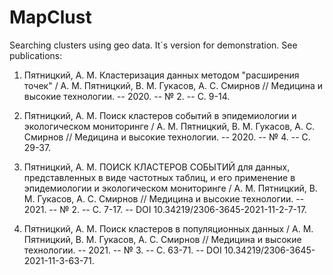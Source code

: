 # MapClust

Searching clusters using geo data. It\`s version for demonstration. See publications:

1) Пятницкий, А. М. Кластеризация данных методом "расширения точек" / А. М. Пятницкий, В. М. Гукасов, А. С. Смирнов // Медицина и высокие технологии. -- 2020. -- № 2. -- С. 9-14.

2) Пятницкий, А. М. Поиск кластеров событий в эпидемиологии и экологическом мониторинге / А. М. Пятницкий, В. М. Гукасов, А. С. Смирнов // Медицина и высокие технологии. -- 2020. -- № 4. -- С. 29-37.

3) Пятницкий, А. М. ПОИСК КЛАСТЕРОВ СОБЫТИЙ для данных, представленных в виде частотных таблиц, и его применение в эпидемиологии и экологическом мониторинге / А. М. Пятницкий, В. М. Гукасов, А. С. Смирнов // Медицина и высокие технологии. -- 2021. -- № 2. -- С. 7-17. -- DOI 10.34219/2306-3645-2021-11-2-7-17.

4) Пятницкий, А. М. Поиск кластеров в популяционных данных / А. М. Пятницкий, В. М. Гукасов, А. С. Смирнов // Медицина и высокие технологии. -- 2021. -- № 3. -- С. 63-71. -- DOI 10.34219/2306-3645-2021-11-3-63-71.
